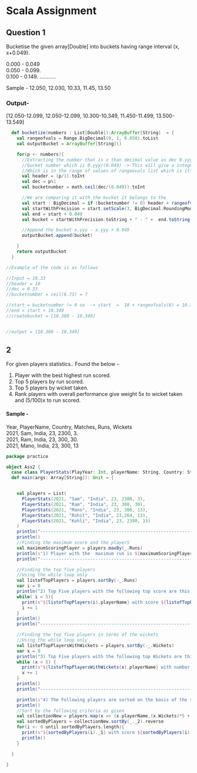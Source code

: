 # Scala Assignment



## Question 1
Bucketise the given array[Double] into buckets having range interval (x, x+0.049).

0.000 - 0.049 \
0.050 - 0.099.  
0.100 - 0.149. 
...........

Sample -
12.050, 12.030, 10.33, 11.45, 13.50 

### Output-
[12.050-12.099, 12.050-12.099, 10.300-10.349, 11.450-11.499, 13.500-13.549]







```scala
  def bucketize(numbers : List[Double]):ArrayBuffer[String]  = {
    val rangeofvals = Range.BigDecimal(0, 1, 0.050).toList
    val outputBucket = ArrayBuffer[String]()

    for(p <- numbers){
      //Extracting the number that is x than decimal value as dec 0.yyy then finding the
      //bucket number which is 0.yyy/(0.049) -> This will give a integer value between 1-19
      //Which is in the range of values of rangeovals list which is itself divided into 20 buckets
      val header = (p/1).toInt
      val dec = p%1
      val bucketnumber = math.ceil(dec/(0.049)).toInt

      //We are comparing it with the bucket it belongs to the
      val start : BigDecimal = if (bucketnumber != 0) header + rangeofvals(bucketnumber-1)  else header
      val startWithPrecision = start.setScale(3, BigDecimal.RoundingMode.HALF_UP)
      val end = start + 0.049
      val bucket = startWithPrecision.toString + " - " +  end.toString();

      //Append the bucket x.yyy - x.yyy + 0.049
      outputBucket.append(bucket)

    }
    return outputBucket
  }

//Example of the code is as follows

//Input = 10.33 
//header = 10
//dec = 0.33
//bucketnumber = ceil(6.73) = 7

//start = bucketnumber != 0 so  -> start  =  10 + rangeofvals(6) = 10.300
//end = start + 10.349
//createbucket = [10.300 - 10.349]


//output = [10.300 - 10.349]
```

## 2
For given players statistics..
    Found the below -
1. Player with the best highest run scored.
2. Top 5 players by run scored.
3. Top 5 players by wicket taken.
4. Rank players with overall performance give weight 5x to wicket taken and (5/100)x to run scored.

#### Sample - 
Year, PlayerName, Country, Matches, Runs, Wickets \
2021, Sam, India, 23, 2300, 3. \
2021, Ram, India, 23, 300, 30.  \
2021, Mano, India, 23, 300, 13


```scala
package practice

object Ass2 {
  case class PlayerStats(PlayYear: Int, playerName: String, Country: String, Matches: Int, Runs: Int, Wickets: Int)
  def main(args: Array[String]): Unit = {


    val players = List(
      PlayerStats(2021, "Sam", "India", 23, 2300, 3),
      PlayerStats(2021, "Ram", "India", 23, 300, 30),
      PlayerStats(2021, "Mano", "India", 23, 300, 13),
      PlayerStats(2021, "Rohit", "India", 23,264, 13),
      PlayerStats(2021, "Kohli", "India", 23, 2390, 13)
    )
    println("--------------------------------------------------------------------------------------------------------")
    println()
    //Finding the maximum score and the playerS
    val maximumScoringPlayer = players.maxBy(_.Runs)
    println(s"1) Player with the  maximum run is ${maximumScoringPlayer.playerName} with runs ${maximumScoringPlayer.Runs}")
    println("--------------------------------------------------------------------------------------------------------")

    //Finding the top five players
    //Using the while loop only
    val listofTopPlayers = players.sortBy(-_.Runs)
    var i = 0
    println("2) Top Five players with the following top score are this ->")
    while( i < 5){
      print(s"${listofTopPlayers(i).playerName} with score ${listofTopPlayers(i).Runs}, ")
      i += 1
    }
    println()
    println("----------------------------------------------------------------------------------------------------------")

    //Finding the top five players in terms of the wickets
    //Using the while loop only
    val listofTopPlayersWithWickets = players.sortBy(-_.Wickets)
    var x = 0
    println("3) Top Five players with the following top Wickets are this ->")
    while (x < 5) {
      print(s"${listofTopPlayersWithWickets(x).playerName} with number of wickets are ${listofTopPlayersWithWickets(x).Wickets}, ")
      x += 1
    }
    println()
    println("----------------------------------------------------------------------------------------------------------")

    println(s"4) The Following players are sorted on the basis of the score")
    println()
    //Sort by the following criteria as given
    val collectionNew = players.map(x => (x.playerName,(x.Wickets)*5 + x.Runs*(0.05) ))
    val sortedByPlayers = collectionNew.sortBy(_._2).reverse
    for(i <- 0 until sortedByPlayers.length){
      print(s"${sortedByPlayers(i)._1} with score ${sortedByPlayers(i)._2}")
      println()
    }

  }

}




```



